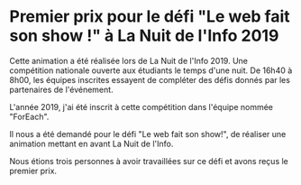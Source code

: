 # Premier prix pour le défi "Le web fait son show !" à La Nuit de l'Info 2019

Cette animation a été réalisée lors de La Nuit de l'Info 2019. Une compétition nationale ouverte aux étudiants le temps d'une nuit. 
De 16h40 à 8h00, les équipes inscrites essayent de compléter des défis donnés par les partenaires de l'événement.

L'année 2019, j'ai été inscrit à cette compétition dans l'équipe nommée "ForEach".

Il nous a été demandé pour le défi "Le web fait son show!", de réaliser une animation mettant en avant La Nuit de l'Info.

Nous étions trois personnes à avoir travaillées sur ce défi et avons reçus le premier prix.
